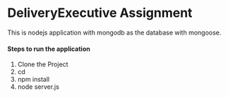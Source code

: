 # DeliveryExecutive Assignment
This is nodejs application with mongodb as the database with mongoose.
<h4>Steps to run the application</h4>
<ol>
<li>Clone the Project</li>
<li>cd <directory></li>
<li>npm install</li>
<li>node server.js</li>
</ol>
